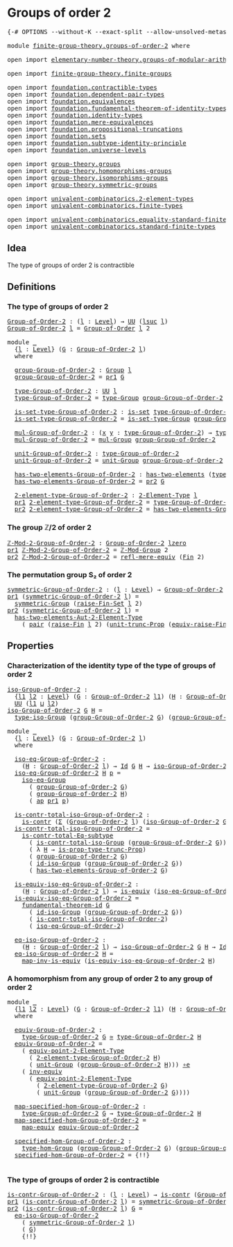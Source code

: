 # Groups of order 2

<pre class="Agda"><a id="30" class="Symbol">{-#</a> <a id="34" class="Keyword">OPTIONS</a> <a id="42" class="Pragma">--without-K</a> <a id="54" class="Pragma">--exact-split</a> <a id="68" class="Pragma">--allow-unsolved-metas</a> <a id="91" class="Symbol">#-}</a>

<a id="96" class="Keyword">module</a> <a id="103" href="finite-group-theory.groups-of-order-2.html" class="Module">finite-group-theory.groups-of-order-2</a> <a id="141" class="Keyword">where</a>

<a id="148" class="Keyword">open</a> <a id="153" class="Keyword">import</a> <a id="160" href="elementary-number-theory.groups-of-modular-arithmetic.html" class="Module">elementary-number-theory.groups-of-modular-arithmetic</a>

<a id="215" class="Keyword">open</a> <a id="220" class="Keyword">import</a> <a id="227" href="finite-group-theory.finite-groups.html" class="Module">finite-group-theory.finite-groups</a>

<a id="262" class="Keyword">open</a> <a id="267" class="Keyword">import</a> <a id="274" href="foundation.contractible-types.html" class="Module">foundation.contractible-types</a>
<a id="304" class="Keyword">open</a> <a id="309" class="Keyword">import</a> <a id="316" href="foundation.dependent-pair-types.html" class="Module">foundation.dependent-pair-types</a>
<a id="348" class="Keyword">open</a> <a id="353" class="Keyword">import</a> <a id="360" href="foundation.equivalences.html" class="Module">foundation.equivalences</a>
<a id="384" class="Keyword">open</a> <a id="389" class="Keyword">import</a> <a id="396" href="foundation.fundamental-theorem-of-identity-types.html" class="Module">foundation.fundamental-theorem-of-identity-types</a>
<a id="445" class="Keyword">open</a> <a id="450" class="Keyword">import</a> <a id="457" href="foundation.identity-types.html" class="Module">foundation.identity-types</a>
<a id="483" class="Keyword">open</a> <a id="488" class="Keyword">import</a> <a id="495" href="foundation.mere-equivalences.html" class="Module">foundation.mere-equivalences</a>
<a id="524" class="Keyword">open</a> <a id="529" class="Keyword">import</a> <a id="536" href="foundation.propositional-truncations.html" class="Module">foundation.propositional-truncations</a>
<a id="573" class="Keyword">open</a> <a id="578" class="Keyword">import</a> <a id="585" href="foundation.sets.html" class="Module">foundation.sets</a>
<a id="601" class="Keyword">open</a> <a id="606" class="Keyword">import</a> <a id="613" href="foundation.subtype-identity-principle.html" class="Module">foundation.subtype-identity-principle</a>
<a id="651" class="Keyword">open</a> <a id="656" class="Keyword">import</a> <a id="663" href="foundation.universe-levels.html" class="Module">foundation.universe-levels</a>

<a id="691" class="Keyword">open</a> <a id="696" class="Keyword">import</a> <a id="703" href="group-theory.groups.html" class="Module">group-theory.groups</a>
<a id="723" class="Keyword">open</a> <a id="728" class="Keyword">import</a> <a id="735" href="group-theory.homomorphisms-groups.html" class="Module">group-theory.homomorphisms-groups</a>
<a id="769" class="Keyword">open</a> <a id="774" class="Keyword">import</a> <a id="781" href="group-theory.isomorphisms-groups.html" class="Module">group-theory.isomorphisms-groups</a>
<a id="814" class="Keyword">open</a> <a id="819" class="Keyword">import</a> <a id="826" href="group-theory.symmetric-groups.html" class="Module">group-theory.symmetric-groups</a>

<a id="857" class="Keyword">open</a> <a id="862" class="Keyword">import</a> <a id="869" href="univalent-combinatorics.2-element-types.html" class="Module">univalent-combinatorics.2-element-types</a>
<a id="909" class="Keyword">open</a> <a id="914" class="Keyword">import</a> <a id="921" href="univalent-combinatorics.finite-types.html" class="Module">univalent-combinatorics.finite-types</a>

<a id="959" class="Keyword">open</a> <a id="964" class="Keyword">import</a> <a id="971" href="univalent-combinatorics.equality-standard-finite-types.html" class="Module">univalent-combinatorics.equality-standard-finite-types</a>
<a id="1026" class="Keyword">open</a> <a id="1031" class="Keyword">import</a> <a id="1038" href="univalent-combinatorics.standard-finite-types.html" class="Module">univalent-combinatorics.standard-finite-types</a>
</pre>
## Idea

The type of groups of order 2 is contractible

## Definitions

### The type of groups of order 2

<pre class="Agda"><a id="Group-of-Order-2"></a><a id="1204" href="finite-group-theory.groups-of-order-2.html#1204" class="Function">Group-of-Order-2</a> <a id="1221" class="Symbol">:</a> <a id="1223" class="Symbol">(</a><a id="1224" href="finite-group-theory.groups-of-order-2.html#1224" class="Bound">l</a> <a id="1226" class="Symbol">:</a> <a id="1228" href="Agda.Primitive.html#597" class="Postulate">Level</a><a id="1233" class="Symbol">)</a> <a id="1235" class="Symbol">→</a> <a id="1237" href="foundation-core.universe-levels.html#235" class="Primitive">UU</a> <a id="1240" class="Symbol">(</a><a id="1241" href="Agda.Primitive.html#780" class="Primitive">lsuc</a> <a id="1246" href="finite-group-theory.groups-of-order-2.html#1224" class="Bound">l</a><a id="1247" class="Symbol">)</a>
<a id="1249" href="finite-group-theory.groups-of-order-2.html#1204" class="Function">Group-of-Order-2</a> <a id="1266" href="finite-group-theory.groups-of-order-2.html#1266" class="Bound">l</a> <a id="1268" class="Symbol">=</a> <a id="1270" href="finite-group-theory.finite-groups.html#2182" class="Function">Group-of-Order</a> <a id="1285" href="finite-group-theory.groups-of-order-2.html#1266" class="Bound">l</a> <a id="1287" class="Number">2</a>

<a id="1290" class="Keyword">module</a> <a id="1297" href="finite-group-theory.groups-of-order-2.html#1297" class="Module">_</a>
  <a id="1301" class="Symbol">{</a><a id="1302" href="finite-group-theory.groups-of-order-2.html#1302" class="Bound">l</a> <a id="1304" class="Symbol">:</a> <a id="1306" href="Agda.Primitive.html#597" class="Postulate">Level</a><a id="1311" class="Symbol">}</a> <a id="1313" class="Symbol">(</a><a id="1314" href="finite-group-theory.groups-of-order-2.html#1314" class="Bound">G</a> <a id="1316" class="Symbol">:</a> <a id="1318" href="finite-group-theory.groups-of-order-2.html#1204" class="Function">Group-of-Order-2</a> <a id="1335" href="finite-group-theory.groups-of-order-2.html#1302" class="Bound">l</a><a id="1336" class="Symbol">)</a>
  <a id="1340" class="Keyword">where</a>

  <a id="1349" href="finite-group-theory.groups-of-order-2.html#1349" class="Function">group-Group-of-Order-2</a> <a id="1372" class="Symbol">:</a> <a id="1374" href="group-theory.groups.html#2481" class="Function">Group</a> <a id="1380" href="finite-group-theory.groups-of-order-2.html#1302" class="Bound">l</a>
  <a id="1384" href="finite-group-theory.groups-of-order-2.html#1349" class="Function">group-Group-of-Order-2</a> <a id="1407" class="Symbol">=</a> <a id="1409" href="foundation-core.dependent-pair-types.html#605" class="Field">pr1</a> <a id="1413" href="finite-group-theory.groups-of-order-2.html#1314" class="Bound">G</a>

  <a id="1418" href="finite-group-theory.groups-of-order-2.html#1418" class="Function">type-Group-of-Order-2</a> <a id="1440" class="Symbol">:</a> <a id="1442" href="foundation-core.universe-levels.html#235" class="Primitive">UU</a> <a id="1445" href="finite-group-theory.groups-of-order-2.html#1302" class="Bound">l</a>
  <a id="1449" href="finite-group-theory.groups-of-order-2.html#1418" class="Function">type-Group-of-Order-2</a> <a id="1471" class="Symbol">=</a> <a id="1473" href="group-theory.groups.html#2724" class="Function">type-Group</a> <a id="1484" href="finite-group-theory.groups-of-order-2.html#1349" class="Function">group-Group-of-Order-2</a>

  <a id="1510" href="finite-group-theory.groups-of-order-2.html#1510" class="Function">is-set-type-Group-of-Order-2</a> <a id="1539" class="Symbol">:</a> <a id="1541" href="foundation-core.sets.html#1113" class="Function">is-set</a> <a id="1548" href="finite-group-theory.groups-of-order-2.html#1418" class="Function">type-Group-of-Order-2</a>
  <a id="1572" href="finite-group-theory.groups-of-order-2.html#1510" class="Function">is-set-type-Group-of-Order-2</a> <a id="1601" class="Symbol">=</a> <a id="1603" href="group-theory.groups.html#2776" class="Function">is-set-type-Group</a> <a id="1621" href="finite-group-theory.groups-of-order-2.html#1349" class="Function">group-Group-of-Order-2</a>

  <a id="1647" href="finite-group-theory.groups-of-order-2.html#1647" class="Function">mul-Group-of-Order-2</a> <a id="1668" class="Symbol">:</a> <a id="1670" class="Symbol">(</a><a id="1671" href="finite-group-theory.groups-of-order-2.html#1671" class="Bound">x</a> <a id="1673" href="finite-group-theory.groups-of-order-2.html#1673" class="Bound">y</a> <a id="1675" class="Symbol">:</a> <a id="1677" href="finite-group-theory.groups-of-order-2.html#1418" class="Function">type-Group-of-Order-2</a><a id="1698" class="Symbol">)</a> <a id="1700" class="Symbol">→</a> <a id="1702" href="finite-group-theory.groups-of-order-2.html#1418" class="Function">type-Group-of-Order-2</a>
  <a id="1726" href="finite-group-theory.groups-of-order-2.html#1647" class="Function">mul-Group-of-Order-2</a> <a id="1747" class="Symbol">=</a> <a id="1749" href="group-theory.groups.html#2969" class="Function">mul-Group</a> <a id="1759" href="finite-group-theory.groups-of-order-2.html#1349" class="Function">group-Group-of-Order-2</a>

  <a id="1785" href="finite-group-theory.groups-of-order-2.html#1785" class="Function">unit-Group-of-Order-2</a> <a id="1807" class="Symbol">:</a> <a id="1809" href="finite-group-theory.groups-of-order-2.html#1418" class="Function">type-Group-of-Order-2</a>
  <a id="1833" href="finite-group-theory.groups-of-order-2.html#1785" class="Function">unit-Group-of-Order-2</a> <a id="1855" class="Symbol">=</a> <a id="1857" href="group-theory.groups.html#3768" class="Function">unit-Group</a> <a id="1868" href="finite-group-theory.groups-of-order-2.html#1349" class="Function">group-Group-of-Order-2</a>

  <a id="1894" href="finite-group-theory.groups-of-order-2.html#1894" class="Function">has-two-elements-Group-of-Order-2</a> <a id="1928" class="Symbol">:</a> <a id="1930" href="univalent-combinatorics.2-element-types.html#4408" class="Function">has-two-elements</a> <a id="1947" class="Symbol">(</a><a id="1948" href="finite-group-theory.groups-of-order-2.html#1418" class="Function">type-Group-of-Order-2</a><a id="1969" class="Symbol">)</a>
  <a id="1973" href="finite-group-theory.groups-of-order-2.html#1894" class="Function">has-two-elements-Group-of-Order-2</a> <a id="2007" class="Symbol">=</a> <a id="2009" href="foundation-core.dependent-pair-types.html#617" class="Field">pr2</a> <a id="2013" href="finite-group-theory.groups-of-order-2.html#1314" class="Bound">G</a>

  <a id="2018" href="finite-group-theory.groups-of-order-2.html#2018" class="Function">2-element-type-Group-of-Order-2</a> <a id="2050" class="Symbol">:</a> <a id="2052" href="univalent-combinatorics.2-element-types.html#4743" class="Function">2-Element-Type</a> <a id="2067" href="finite-group-theory.groups-of-order-2.html#1302" class="Bound">l</a>
  <a id="2071" href="foundation-core.dependent-pair-types.html#605" class="Field">pr1</a> <a id="2075" href="finite-group-theory.groups-of-order-2.html#2018" class="Function">2-element-type-Group-of-Order-2</a> <a id="2107" class="Symbol">=</a> <a id="2109" href="finite-group-theory.groups-of-order-2.html#1418" class="Function">type-Group-of-Order-2</a>
  <a id="2133" href="foundation-core.dependent-pair-types.html#617" class="Field">pr2</a> <a id="2137" href="finite-group-theory.groups-of-order-2.html#2018" class="Function">2-element-type-Group-of-Order-2</a> <a id="2169" class="Symbol">=</a> <a id="2171" href="finite-group-theory.groups-of-order-2.html#1894" class="Function">has-two-elements-Group-of-Order-2</a>
</pre>
### The group ℤ/2 of order 2

<pre class="Agda"><a id="ℤ-Mod-2-Group-of-Order-2"></a><a id="2248" href="finite-group-theory.groups-of-order-2.html#2248" class="Function">ℤ-Mod-2-Group-of-Order-2</a> <a id="2273" class="Symbol">:</a> <a id="2275" href="finite-group-theory.groups-of-order-2.html#1204" class="Function">Group-of-Order-2</a> <a id="2292" href="Agda.Primitive.html#764" class="Primitive">lzero</a>
<a id="2298" href="foundation-core.dependent-pair-types.html#605" class="Field">pr1</a> <a id="2302" href="finite-group-theory.groups-of-order-2.html#2248" class="Function">ℤ-Mod-2-Group-of-Order-2</a> <a id="2327" class="Symbol">=</a> <a id="2329" href="elementary-number-theory.groups-of-modular-arithmetic.html#1004" class="Function">ℤ-Mod-Group</a> <a id="2341" class="Number">2</a>
<a id="2343" href="foundation-core.dependent-pair-types.html#617" class="Field">pr2</a> <a id="2347" href="finite-group-theory.groups-of-order-2.html#2248" class="Function">ℤ-Mod-2-Group-of-Order-2</a> <a id="2372" class="Symbol">=</a> <a id="2374" href="foundation.mere-equivalences.html#1771" class="Function">refl-mere-equiv</a> <a id="2390" class="Symbol">(</a><a id="2391" href="univalent-combinatorics.standard-finite-types.html#2393" class="Function">Fin</a> <a id="2395" class="Number">2</a><a id="2396" class="Symbol">)</a>
</pre>
### The permutation group S₂ of order 2

<pre class="Agda"><a id="symmetric-Group-of-Order-2"></a><a id="2452" href="finite-group-theory.groups-of-order-2.html#2452" class="Function">symmetric-Group-of-Order-2</a> <a id="2479" class="Symbol">:</a> <a id="2481" class="Symbol">(</a><a id="2482" href="finite-group-theory.groups-of-order-2.html#2482" class="Bound">l</a> <a id="2484" class="Symbol">:</a> <a id="2486" href="Agda.Primitive.html#597" class="Postulate">Level</a><a id="2491" class="Symbol">)</a> <a id="2493" class="Symbol">→</a> <a id="2495" href="finite-group-theory.groups-of-order-2.html#1204" class="Function">Group-of-Order-2</a> <a id="2512" href="finite-group-theory.groups-of-order-2.html#2482" class="Bound">l</a>
<a id="2514" href="foundation-core.dependent-pair-types.html#605" class="Field">pr1</a> <a id="2518" class="Symbol">(</a><a id="2519" href="finite-group-theory.groups-of-order-2.html#2452" class="Function">symmetric-Group-of-Order-2</a> <a id="2546" href="finite-group-theory.groups-of-order-2.html#2546" class="Bound">l</a><a id="2547" class="Symbol">)</a> <a id="2549" class="Symbol">=</a>
  <a id="2553" href="group-theory.symmetric-groups.html#3569" class="Function">symmetric-Group</a> <a id="2569" class="Symbol">(</a><a id="2570" href="univalent-combinatorics.standard-finite-types.html#3647" class="Function">raise-Fin-Set</a> <a id="2584" href="finite-group-theory.groups-of-order-2.html#2546" class="Bound">l</a> <a id="2586" class="Number">2</a><a id="2587" class="Symbol">)</a>
<a id="2589" href="foundation-core.dependent-pair-types.html#617" class="Field">pr2</a> <a id="2593" class="Symbol">(</a><a id="2594" href="finite-group-theory.groups-of-order-2.html#2452" class="Function">symmetric-Group-of-Order-2</a> <a id="2621" href="finite-group-theory.groups-of-order-2.html#2621" class="Bound">l</a><a id="2622" class="Symbol">)</a> <a id="2624" class="Symbol">=</a>
  <a id="2628" href="univalent-combinatorics.2-element-types.html#16766" class="Function">has-two-elements-Aut-2-Element-Type</a>
    <a id="2668" class="Symbol">(</a> <a id="2670" href="foundation-core.dependent-pair-types.html#588" class="InductiveConstructor">pair</a> <a id="2675" class="Symbol">(</a><a id="2676" href="univalent-combinatorics.standard-finite-types.html#3377" class="Function">raise-Fin</a> <a id="2686" href="finite-group-theory.groups-of-order-2.html#2621" class="Bound">l</a> <a id="2688" class="Number">2</a><a id="2689" class="Symbol">)</a> <a id="2691" class="Symbol">(</a><a id="2692" href="foundation.propositional-truncations.html#2290" class="Function">unit-trunc-Prop</a> <a id="2708" class="Symbol">(</a><a id="2709" href="univalent-combinatorics.standard-finite-types.html#3449" class="Function">equiv-raise-Fin</a> <a id="2725" href="finite-group-theory.groups-of-order-2.html#2621" class="Bound">l</a> <a id="2727" class="Number">2</a><a id="2728" class="Symbol">)))</a>
</pre>
## Properties

### Characterization of the identity type of the type of groups of order 2

<pre class="Agda"><a id="iso-Group-of-Order-2"></a><a id="2836" href="finite-group-theory.groups-of-order-2.html#2836" class="Function">iso-Group-of-Order-2</a> <a id="2857" class="Symbol">:</a>
  <a id="2861" class="Symbol">{</a><a id="2862" href="finite-group-theory.groups-of-order-2.html#2862" class="Bound">l1</a> <a id="2865" href="finite-group-theory.groups-of-order-2.html#2865" class="Bound">l2</a> <a id="2868" class="Symbol">:</a> <a id="2870" href="Agda.Primitive.html#597" class="Postulate">Level</a><a id="2875" class="Symbol">}</a> <a id="2877" class="Symbol">(</a><a id="2878" href="finite-group-theory.groups-of-order-2.html#2878" class="Bound">G</a> <a id="2880" class="Symbol">:</a> <a id="2882" href="finite-group-theory.groups-of-order-2.html#1204" class="Function">Group-of-Order-2</a> <a id="2899" href="finite-group-theory.groups-of-order-2.html#2862" class="Bound">l1</a><a id="2901" class="Symbol">)</a> <a id="2903" class="Symbol">(</a><a id="2904" href="finite-group-theory.groups-of-order-2.html#2904" class="Bound">H</a> <a id="2906" class="Symbol">:</a> <a id="2908" href="finite-group-theory.groups-of-order-2.html#1204" class="Function">Group-of-Order-2</a> <a id="2925" href="finite-group-theory.groups-of-order-2.html#2865" class="Bound">l2</a><a id="2927" class="Symbol">)</a> <a id="2929" class="Symbol">→</a>
  <a id="2933" href="foundation-core.universe-levels.html#235" class="Primitive">UU</a> <a id="2936" class="Symbol">(</a><a id="2937" href="finite-group-theory.groups-of-order-2.html#2862" class="Bound">l1</a> <a id="2940" href="Agda.Primitive.html#810" class="Primitive Operator">⊔</a> <a id="2942" href="finite-group-theory.groups-of-order-2.html#2865" class="Bound">l2</a><a id="2944" class="Symbol">)</a>
<a id="2946" href="finite-group-theory.groups-of-order-2.html#2836" class="Function">iso-Group-of-Order-2</a> <a id="2967" href="finite-group-theory.groups-of-order-2.html#2967" class="Bound">G</a> <a id="2969" href="finite-group-theory.groups-of-order-2.html#2969" class="Bound">H</a> <a id="2971" class="Symbol">=</a>
  <a id="2975" href="group-theory.isomorphisms-groups.html#1714" class="Function">type-iso-Group</a> <a id="2990" class="Symbol">(</a><a id="2991" href="finite-group-theory.groups-of-order-2.html#1349" class="Function">group-Group-of-Order-2</a> <a id="3014" href="finite-group-theory.groups-of-order-2.html#2967" class="Bound">G</a><a id="3015" class="Symbol">)</a> <a id="3017" class="Symbol">(</a><a id="3018" href="finite-group-theory.groups-of-order-2.html#1349" class="Function">group-Group-of-Order-2</a> <a id="3041" href="finite-group-theory.groups-of-order-2.html#2969" class="Bound">H</a><a id="3042" class="Symbol">)</a>

<a id="3045" class="Keyword">module</a> <a id="3052" href="finite-group-theory.groups-of-order-2.html#3052" class="Module">_</a>
  <a id="3056" class="Symbol">{</a><a id="3057" href="finite-group-theory.groups-of-order-2.html#3057" class="Bound">l</a> <a id="3059" class="Symbol">:</a> <a id="3061" href="Agda.Primitive.html#597" class="Postulate">Level</a><a id="3066" class="Symbol">}</a> <a id="3068" class="Symbol">(</a><a id="3069" href="finite-group-theory.groups-of-order-2.html#3069" class="Bound">G</a> <a id="3071" class="Symbol">:</a> <a id="3073" href="finite-group-theory.groups-of-order-2.html#1204" class="Function">Group-of-Order-2</a> <a id="3090" href="finite-group-theory.groups-of-order-2.html#3057" class="Bound">l</a><a id="3091" class="Symbol">)</a>
  <a id="3095" class="Keyword">where</a>
  
  <a id="3106" href="finite-group-theory.groups-of-order-2.html#3106" class="Function">iso-eq-Group-of-Order-2</a> <a id="3130" class="Symbol">:</a>
    <a id="3136" class="Symbol">(</a><a id="3137" href="finite-group-theory.groups-of-order-2.html#3137" class="Bound">H</a> <a id="3139" class="Symbol">:</a> <a id="3141" href="finite-group-theory.groups-of-order-2.html#1204" class="Function">Group-of-Order-2</a> <a id="3158" href="finite-group-theory.groups-of-order-2.html#3057" class="Bound">l</a><a id="3159" class="Symbol">)</a> <a id="3161" class="Symbol">→</a> <a id="3163" href="foundation-core.identity-types.html#1767" class="Datatype">Id</a> <a id="3166" href="finite-group-theory.groups-of-order-2.html#3069" class="Bound">G</a> <a id="3168" href="finite-group-theory.groups-of-order-2.html#3137" class="Bound">H</a> <a id="3170" class="Symbol">→</a> <a id="3172" href="finite-group-theory.groups-of-order-2.html#2836" class="Function">iso-Group-of-Order-2</a> <a id="3193" href="finite-group-theory.groups-of-order-2.html#3069" class="Bound">G</a> <a id="3195" href="finite-group-theory.groups-of-order-2.html#3137" class="Bound">H</a>
  <a id="3199" href="finite-group-theory.groups-of-order-2.html#3106" class="Function">iso-eq-Group-of-Order-2</a> <a id="3223" href="finite-group-theory.groups-of-order-2.html#3223" class="Bound">H</a> <a id="3225" href="finite-group-theory.groups-of-order-2.html#3225" class="Bound">p</a> <a id="3227" class="Symbol">=</a>
    <a id="3233" href="group-theory.isomorphisms-groups.html#2916" class="Function">iso-eq-Group</a>
      <a id="3252" class="Symbol">(</a> <a id="3254" href="finite-group-theory.groups-of-order-2.html#1349" class="Function">group-Group-of-Order-2</a> <a id="3277" href="finite-group-theory.groups-of-order-2.html#3069" class="Bound">G</a><a id="3278" class="Symbol">)</a>
      <a id="3286" class="Symbol">(</a> <a id="3288" href="finite-group-theory.groups-of-order-2.html#1349" class="Function">group-Group-of-Order-2</a> <a id="3311" href="finite-group-theory.groups-of-order-2.html#3223" class="Bound">H</a><a id="3312" class="Symbol">)</a>
      <a id="3320" class="Symbol">(</a> <a id="3322" href="foundation-core.identity-types.html#4003" class="Function">ap</a> <a id="3325" href="foundation-core.dependent-pair-types.html#605" class="Field">pr1</a> <a id="3329" href="finite-group-theory.groups-of-order-2.html#3225" class="Bound">p</a><a id="3330" class="Symbol">)</a>

  <a id="3335" href="finite-group-theory.groups-of-order-2.html#3335" class="Function">is-contr-total-iso-Group-of-Order-2</a> <a id="3371" class="Symbol">:</a>
    <a id="3377" href="foundation-core.contractible-types.html#1006" class="Function">is-contr</a> <a id="3386" class="Symbol">(</a><a id="3387" href="foundation-core.dependent-pair-types.html#515" class="Record">Σ</a> <a id="3389" class="Symbol">(</a><a id="3390" href="finite-group-theory.groups-of-order-2.html#1204" class="Function">Group-of-Order-2</a> <a id="3407" href="finite-group-theory.groups-of-order-2.html#3057" class="Bound">l</a><a id="3408" class="Symbol">)</a> <a id="3410" class="Symbol">(</a><a id="3411" href="finite-group-theory.groups-of-order-2.html#2836" class="Function">iso-Group-of-Order-2</a> <a id="3432" href="finite-group-theory.groups-of-order-2.html#3069" class="Bound">G</a><a id="3433" class="Symbol">))</a>
  <a id="3438" href="finite-group-theory.groups-of-order-2.html#3335" class="Function">is-contr-total-iso-Group-of-Order-2</a> <a id="3474" class="Symbol">=</a>
    <a id="3480" href="foundation-core.subtype-identity-principle.html#1586" class="Function">is-contr-total-Eq-subtype</a>
      <a id="3512" class="Symbol">(</a> <a id="3514" href="group-theory.isomorphisms-groups.html#3324" class="Function">is-contr-total-iso-Group</a> <a id="3539" class="Symbol">(</a><a id="3540" href="finite-group-theory.groups-of-order-2.html#1349" class="Function">group-Group-of-Order-2</a> <a id="3563" href="finite-group-theory.groups-of-order-2.html#3069" class="Bound">G</a><a id="3564" class="Symbol">))</a>
      <a id="3573" class="Symbol">(</a> <a id="3575" class="Symbol">λ</a> <a id="3577" href="finite-group-theory.groups-of-order-2.html#3577" class="Bound">H</a> <a id="3579" class="Symbol">→</a> <a id="3581" href="foundation.propositional-truncations.html#2385" class="Function">is-prop-type-trunc-Prop</a><a id="3604" class="Symbol">)</a>
      <a id="3612" class="Symbol">(</a> <a id="3614" href="finite-group-theory.groups-of-order-2.html#1349" class="Function">group-Group-of-Order-2</a> <a id="3637" href="finite-group-theory.groups-of-order-2.html#3069" class="Bound">G</a><a id="3638" class="Symbol">)</a>
      <a id="3646" class="Symbol">(</a> <a id="3648" href="group-theory.isomorphisms-groups.html#2660" class="Function">id-iso-Group</a> <a id="3661" class="Symbol">(</a><a id="3662" href="finite-group-theory.groups-of-order-2.html#1349" class="Function">group-Group-of-Order-2</a> <a id="3685" href="finite-group-theory.groups-of-order-2.html#3069" class="Bound">G</a><a id="3686" class="Symbol">))</a>
      <a id="3695" class="Symbol">(</a> <a id="3697" href="finite-group-theory.groups-of-order-2.html#1894" class="Function">has-two-elements-Group-of-Order-2</a> <a id="3731" href="finite-group-theory.groups-of-order-2.html#3069" class="Bound">G</a><a id="3732" class="Symbol">)</a>

  <a id="3737" href="finite-group-theory.groups-of-order-2.html#3737" class="Function">is-equiv-iso-eq-Group-of-Order-2</a> <a id="3770" class="Symbol">:</a>
    <a id="3776" class="Symbol">(</a><a id="3777" href="finite-group-theory.groups-of-order-2.html#3777" class="Bound">H</a> <a id="3779" class="Symbol">:</a> <a id="3781" href="finite-group-theory.groups-of-order-2.html#1204" class="Function">Group-of-Order-2</a> <a id="3798" href="finite-group-theory.groups-of-order-2.html#3057" class="Bound">l</a><a id="3799" class="Symbol">)</a> <a id="3801" class="Symbol">→</a> <a id="3803" href="foundation-core.equivalences.html#1556" class="Function">is-equiv</a> <a id="3812" class="Symbol">(</a><a id="3813" href="finite-group-theory.groups-of-order-2.html#3106" class="Function">iso-eq-Group-of-Order-2</a> <a id="3837" href="finite-group-theory.groups-of-order-2.html#3777" class="Bound">H</a><a id="3838" class="Symbol">)</a>
  <a id="3842" href="finite-group-theory.groups-of-order-2.html#3737" class="Function">is-equiv-iso-eq-Group-of-Order-2</a> <a id="3875" class="Symbol">=</a>
    <a id="3881" href="foundation-core.fundamental-theorem-of-identity-types.html#1904" class="Function">fundamental-theorem-id</a> <a id="3904" href="finite-group-theory.groups-of-order-2.html#3069" class="Bound">G</a>
      <a id="3912" class="Symbol">(</a> <a id="3914" href="group-theory.isomorphisms-groups.html#2660" class="Function">id-iso-Group</a> <a id="3927" class="Symbol">(</a><a id="3928" href="finite-group-theory.groups-of-order-2.html#1349" class="Function">group-Group-of-Order-2</a> <a id="3951" href="finite-group-theory.groups-of-order-2.html#3069" class="Bound">G</a><a id="3952" class="Symbol">))</a>
      <a id="3961" class="Symbol">(</a> <a id="3963" href="finite-group-theory.groups-of-order-2.html#3335" class="Function">is-contr-total-iso-Group-of-Order-2</a><a id="3998" class="Symbol">)</a>
      <a id="4006" class="Symbol">(</a> <a id="4008" href="finite-group-theory.groups-of-order-2.html#3106" class="Function">iso-eq-Group-of-Order-2</a><a id="4031" class="Symbol">)</a>

  <a id="4036" href="finite-group-theory.groups-of-order-2.html#4036" class="Function">eq-iso-Group-of-Order-2</a> <a id="4060" class="Symbol">:</a>
    <a id="4066" class="Symbol">(</a><a id="4067" href="finite-group-theory.groups-of-order-2.html#4067" class="Bound">H</a> <a id="4069" class="Symbol">:</a> <a id="4071" href="finite-group-theory.groups-of-order-2.html#1204" class="Function">Group-of-Order-2</a> <a id="4088" href="finite-group-theory.groups-of-order-2.html#3057" class="Bound">l</a><a id="4089" class="Symbol">)</a> <a id="4091" class="Symbol">→</a> <a id="4093" href="finite-group-theory.groups-of-order-2.html#2836" class="Function">iso-Group-of-Order-2</a> <a id="4114" href="finite-group-theory.groups-of-order-2.html#3069" class="Bound">G</a> <a id="4116" href="finite-group-theory.groups-of-order-2.html#4067" class="Bound">H</a> <a id="4118" class="Symbol">→</a> <a id="4120" href="foundation-core.identity-types.html#1767" class="Datatype">Id</a> <a id="4123" href="finite-group-theory.groups-of-order-2.html#3069" class="Bound">G</a> <a id="4125" href="finite-group-theory.groups-of-order-2.html#4067" class="Bound">H</a>
  <a id="4129" href="finite-group-theory.groups-of-order-2.html#4036" class="Function">eq-iso-Group-of-Order-2</a> <a id="4153" href="finite-group-theory.groups-of-order-2.html#4153" class="Bound">H</a> <a id="4155" class="Symbol">=</a>
    <a id="4161" href="foundation-core.equivalences.html#4187" class="Function">map-inv-is-equiv</a> <a id="4178" class="Symbol">(</a><a id="4179" href="finite-group-theory.groups-of-order-2.html#3737" class="Function">is-equiv-iso-eq-Group-of-Order-2</a> <a id="4212" href="finite-group-theory.groups-of-order-2.html#4153" class="Bound">H</a><a id="4213" class="Symbol">)</a>
</pre>
### A homomorphism from any group of order 2 to any group of order 2

<pre class="Agda"><a id="4298" class="Keyword">module</a> <a id="4305" href="finite-group-theory.groups-of-order-2.html#4305" class="Module">_</a>
  <a id="4309" class="Symbol">{</a><a id="4310" href="finite-group-theory.groups-of-order-2.html#4310" class="Bound">l1</a> <a id="4313" href="finite-group-theory.groups-of-order-2.html#4313" class="Bound">l2</a> <a id="4316" class="Symbol">:</a> <a id="4318" href="Agda.Primitive.html#597" class="Postulate">Level</a><a id="4323" class="Symbol">}</a> <a id="4325" class="Symbol">(</a><a id="4326" href="finite-group-theory.groups-of-order-2.html#4326" class="Bound">G</a> <a id="4328" class="Symbol">:</a> <a id="4330" href="finite-group-theory.groups-of-order-2.html#1204" class="Function">Group-of-Order-2</a> <a id="4347" href="finite-group-theory.groups-of-order-2.html#4310" class="Bound">l1</a><a id="4349" class="Symbol">)</a> <a id="4351" class="Symbol">(</a><a id="4352" href="finite-group-theory.groups-of-order-2.html#4352" class="Bound">H</a> <a id="4354" class="Symbol">:</a> <a id="4356" href="finite-group-theory.groups-of-order-2.html#1204" class="Function">Group-of-Order-2</a> <a id="4373" href="finite-group-theory.groups-of-order-2.html#4313" class="Bound">l2</a><a id="4375" class="Symbol">)</a>
  <a id="4379" class="Keyword">where</a>

  <a id="4388" href="finite-group-theory.groups-of-order-2.html#4388" class="Function">equiv-Group-of-Order-2</a> <a id="4411" class="Symbol">:</a>
    <a id="4417" href="finite-group-theory.groups-of-order-2.html#1418" class="Function">type-Group-of-Order-2</a> <a id="4439" href="finite-group-theory.groups-of-order-2.html#4326" class="Bound">G</a> <a id="4441" href="foundation-core.equivalences.html#1621" class="Function Operator">≃</a> <a id="4443" href="finite-group-theory.groups-of-order-2.html#1418" class="Function">type-Group-of-Order-2</a> <a id="4465" href="finite-group-theory.groups-of-order-2.html#4352" class="Bound">H</a>
  <a id="4469" href="finite-group-theory.groups-of-order-2.html#4388" class="Function">equiv-Group-of-Order-2</a> <a id="4492" class="Symbol">=</a>
    <a id="4498" class="Symbol">(</a> <a id="4500" href="univalent-combinatorics.2-element-types.html#12078" class="Function">equiv-point-2-Element-Type</a>
      <a id="4533" class="Symbol">(</a> <a id="4535" href="finite-group-theory.groups-of-order-2.html#2018" class="Function">2-element-type-Group-of-Order-2</a> <a id="4567" href="finite-group-theory.groups-of-order-2.html#4352" class="Bound">H</a><a id="4568" class="Symbol">)</a>
      <a id="4576" class="Symbol">(</a> <a id="4578" href="group-theory.groups.html#3768" class="Function">unit-Group</a> <a id="4589" class="Symbol">(</a><a id="4590" href="finite-group-theory.groups-of-order-2.html#1349" class="Function">group-Group-of-Order-2</a> <a id="4613" href="finite-group-theory.groups-of-order-2.html#4352" class="Bound">H</a><a id="4614" class="Symbol">)))</a> <a id="4618" href="foundation-core.equivalences.html#7869" class="Function Operator">∘e</a>
    <a id="4625" class="Symbol">(</a> <a id="4627" href="foundation-core.equivalences.html#5721" class="Function">inv-equiv</a>
      <a id="4643" class="Symbol">(</a> <a id="4645" href="univalent-combinatorics.2-element-types.html#12078" class="Function">equiv-point-2-Element-Type</a>
        <a id="4680" class="Symbol">(</a> <a id="4682" href="finite-group-theory.groups-of-order-2.html#2018" class="Function">2-element-type-Group-of-Order-2</a> <a id="4714" href="finite-group-theory.groups-of-order-2.html#4326" class="Bound">G</a><a id="4715" class="Symbol">)</a>
        <a id="4725" class="Symbol">(</a> <a id="4727" href="group-theory.groups.html#3768" class="Function">unit-Group</a> <a id="4738" class="Symbol">(</a><a id="4739" href="finite-group-theory.groups-of-order-2.html#1349" class="Function">group-Group-of-Order-2</a> <a id="4762" href="finite-group-theory.groups-of-order-2.html#4326" class="Bound">G</a><a id="4763" class="Symbol">))))</a>

  <a id="4771" href="finite-group-theory.groups-of-order-2.html#4771" class="Function">map-specified-hom-Group-of-Order-2</a> <a id="4806" class="Symbol">:</a>
    <a id="4812" href="finite-group-theory.groups-of-order-2.html#1418" class="Function">type-Group-of-Order-2</a> <a id="4834" href="finite-group-theory.groups-of-order-2.html#4326" class="Bound">G</a> <a id="4836" class="Symbol">→</a> <a id="4838" href="finite-group-theory.groups-of-order-2.html#1418" class="Function">type-Group-of-Order-2</a> <a id="4860" href="finite-group-theory.groups-of-order-2.html#4352" class="Bound">H</a>
  <a id="4864" href="finite-group-theory.groups-of-order-2.html#4771" class="Function">map-specified-hom-Group-of-Order-2</a> <a id="4899" class="Symbol">=</a>
    <a id="4905" href="foundation-core.equivalences.html#1821" class="Function">map-equiv</a> <a id="4915" href="finite-group-theory.groups-of-order-2.html#4388" class="Function">equiv-Group-of-Order-2</a>
  
  <a id="4943" href="finite-group-theory.groups-of-order-2.html#4943" class="Function">specified-hom-Group-of-Order-2</a> <a id="4974" class="Symbol">:</a>
    <a id="4980" href="group-theory.homomorphisms-groups.html#1635" class="Function">type-hom-Group</a> <a id="4995" class="Symbol">(</a><a id="4996" href="finite-group-theory.groups-of-order-2.html#1349" class="Function">group-Group-of-Order-2</a> <a id="5019" href="finite-group-theory.groups-of-order-2.html#4326" class="Bound">G</a><a id="5020" class="Symbol">)</a> <a id="5022" class="Symbol">(</a><a id="5023" href="finite-group-theory.groups-of-order-2.html#1349" class="Function">group-Group-of-Order-2</a> <a id="5046" href="finite-group-theory.groups-of-order-2.html#4352" class="Bound">H</a><a id="5047" class="Symbol">)</a>
  <a id="5051" href="finite-group-theory.groups-of-order-2.html#4943" class="Function">specified-hom-Group-of-Order-2</a> <a id="5082" class="Symbol">=</a> <a id="5084" class="Hole">{!!}</a>
  
</pre>
### The type of groups of order 2 is contractible

<pre class="Agda"><a id="is-contr-Group-of-Order-2"></a><a id="5156" href="finite-group-theory.groups-of-order-2.html#5156" class="Function">is-contr-Group-of-Order-2</a> <a id="5182" class="Symbol">:</a> <a id="5184" class="Symbol">(</a><a id="5185" href="finite-group-theory.groups-of-order-2.html#5185" class="Bound">l</a> <a id="5187" class="Symbol">:</a> <a id="5189" href="Agda.Primitive.html#597" class="Postulate">Level</a><a id="5194" class="Symbol">)</a> <a id="5196" class="Symbol">→</a> <a id="5198" href="foundation-core.contractible-types.html#1006" class="Function">is-contr</a> <a id="5207" class="Symbol">(</a><a id="5208" href="finite-group-theory.groups-of-order-2.html#1204" class="Function">Group-of-Order-2</a> <a id="5225" href="finite-group-theory.groups-of-order-2.html#5185" class="Bound">l</a><a id="5226" class="Symbol">)</a>
<a id="5228" href="foundation-core.dependent-pair-types.html#605" class="Field">pr1</a> <a id="5232" class="Symbol">(</a><a id="5233" href="finite-group-theory.groups-of-order-2.html#5156" class="Function">is-contr-Group-of-Order-2</a> <a id="5259" href="finite-group-theory.groups-of-order-2.html#5259" class="Bound">l</a><a id="5260" class="Symbol">)</a> <a id="5262" class="Symbol">=</a> <a id="5264" href="finite-group-theory.groups-of-order-2.html#2452" class="Function">symmetric-Group-of-Order-2</a> <a id="5291" href="finite-group-theory.groups-of-order-2.html#5259" class="Bound">l</a>
<a id="5293" href="foundation-core.dependent-pair-types.html#617" class="Field">pr2</a> <a id="5297" class="Symbol">(</a><a id="5298" href="finite-group-theory.groups-of-order-2.html#5156" class="Function">is-contr-Group-of-Order-2</a> <a id="5324" href="finite-group-theory.groups-of-order-2.html#5324" class="Bound">l</a><a id="5325" class="Symbol">)</a> <a id="5327" href="finite-group-theory.groups-of-order-2.html#5327" class="Bound">G</a> <a id="5329" class="Symbol">=</a>
  <a id="5333" href="finite-group-theory.groups-of-order-2.html#4036" class="Function">eq-iso-Group-of-Order-2</a>
    <a id="5361" class="Symbol">(</a> <a id="5363" href="finite-group-theory.groups-of-order-2.html#2452" class="Function">symmetric-Group-of-Order-2</a> <a id="5390" href="finite-group-theory.groups-of-order-2.html#5324" class="Bound">l</a><a id="5391" class="Symbol">)</a>
    <a id="5397" class="Symbol">(</a> <a id="5399" href="finite-group-theory.groups-of-order-2.html#5327" class="Bound">G</a><a id="5400" class="Symbol">)</a>
    <a id="5406" class="Hole">{!!}</a>
</pre>